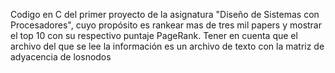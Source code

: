 Codigo en C del primer proyecto de la asignatura "Diseño de Sistemas con Procesadores", cuyo propósito es rankear mas de tres mil papers y mostrar el top 10 con su respectivo puntaje PageRank. Tener en cuenta que el archivo del que se lee la información es un archivo de texto con la matriz de adyacencia de losnodos
